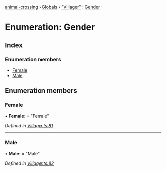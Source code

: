[animal-crossing](../README.md) › [Globals](../globals.md) › ["Villager"](../modules/_villager_.md) › [Gender](_villager_.gender.md)

# Enumeration: Gender

## Index

### Enumeration members

* [Female](_villager_.gender.md#female)
* [Male](_villager_.gender.md#male)

## Enumeration members

###  Female

• **Female**: = "Female"

*Defined in [Villager.ts:81](https://github.com/Norviah/animal-crossing/blob/37a256e/module/types/Villager.ts#L81)*

___

###  Male

• **Male**: = "Male"

*Defined in [Villager.ts:82](https://github.com/Norviah/animal-crossing/blob/37a256e/module/types/Villager.ts#L82)*
